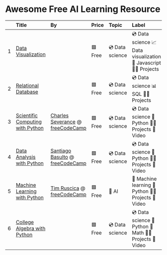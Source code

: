 # Awesome Free AI Learning Resource




|    | Title                                                                                                               | By                                                                                                                                  | Price   | Topic           | Label                                                            | Type          | Cert   | Language   | Level       | Licence   |
|---:|:--------------------------------------------------------------------------------------------------------------------|:------------------------------------------------------------------------------------------------------------------------------------|:--------|:----------------|:-----------------------------------------------------------------|:--------------|:-------|:-----------|:------------|:----------|
|  1 | <a href="https://www.freecodecamp.org/learn/data-visualization/">Data Visualization</a>                             |                                                                                                                                     | 🟩 Free | 💿 Data science | 💿 Data science 📈 Data visualization 🫙 Javascript 👨‍🏫 Projects | 🟩 Self-paced | ✅     | 🇺🇸 English | 🟩 Beginner |           |
|  2 | <a href="https://www.freecodecamp.org/learn/relational-database/">Relational Database</a>                           |                                                                                                                                     | 🟩 Free | 💿 Data science | 💿 Data science 📊 SQL 👨‍🏫 Projects                             | 🟩 Self-paced | ✅     | 🇺🇸 English | 🟩 Beginner |           |
|  3 | <a href="https://www.freecodecamp.org/learn/scientific-computing-with-python/">Scientific Computing with Python</a> | <a href="https://www.linkedin.com/in/charlesseverance/">Charles Severance</a> @ <a href="https://freecodecamp.org">freeCodeCamp</a> | 🟩 Free | 💿 Data science | 💿 Data science 🐍 Python 👨‍🏫 Projects 🎥 Video                 | 🟩 Self-paced | ✅     | 🇺🇸 English | 🟩 Beginner |           |
|  4 | <a href="https://www.freecodecamp.org/learn/data-analysis-with-python/">Data Analysis with Python</a>               | <a href="https://www.linkedin.com/in/santiagobasulto">Santiago Basulto</a> @ <a href="https://freecodecamp.org">freeCodeCamp</a>    | 🟩 Free | 💿 Data science | 💿 Data science 🐍 Python 👨‍🏫 Projects 🎥 Video                 | 🟩 Self-paced | ✅     | 🇺🇸 English | 🟩 Beginner |           |
|  5 | <a href="https://www.freecodecamp.org/learn/machine-learning-with-python/">Machine Learning with Python</a>         | <a href="https://www.linkedin.com/in/tim-ruscica/">Tim Ruscica</a> @ <a href="https://freecodecamp.org">freeCodeCamp</a>            | 🟩 Free | 🤖 AI           | 🧠 Machine learning 🐍 Python 👨‍🏫 Projects 🎥 Video             | 🟩 Self-paced | ✅     | 🇺🇸 English | 🟩 Beginner |           |
|  6 | <a href="https://www.freecodecamp.org/learn/college-algebra-with-python/">College Algebra with Python</a>           |                                                                                                                                     | 🟩 Free | 💿 Data science | 💿 Data science 🐍 Python 🧮 Math 👨‍🏫 Projects 🎥 Video         | 🟩 Self-paced | ✅     | 🇺🇸 English | 🟩 Beginner |           |

